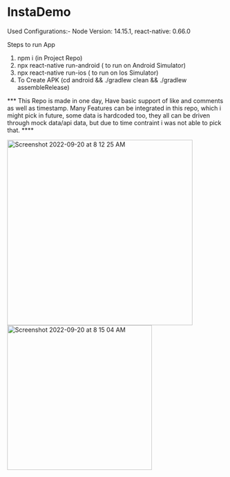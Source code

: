 # InstaDemo

Used Configurations:- Node Version: 14.15.1,  react-native: 0.66.0

Steps to run App

 1. npm i (in Project Repo)
 2. npx react-native run-android ( to run on Android Simulator)
 3. npx react-native run-ios ( to run on Ios Simulator)
 4. To Create APK (cd android && ./gradlew clean && ./gradlew assembleRelease)
 
 
 *** This Repo is made in one day, Have basic support of like and comments as well as timestamp. Many Features can be integrated in this repo, which i might pick in future, some data is hardcoded too, they all can be driven through mock data/api data, but due to time contraint i was not able to pick that. ****
 
 <img width="429" alt="Screenshot 2022-09-20 at 8 12 25 AM" src="https://user-images.githubusercontent.com/112815537/191155936-ed58410c-ebb3-49c6-b71d-b4520b18b47a.png">
 
 
<img width="335" alt="Screenshot 2022-09-20 at 8 15 04 AM" src="https://user-images.githubusercontent.com/112815537/191155963-2734707c-99ad-4eda-a026-e43e9885e12a.png">
